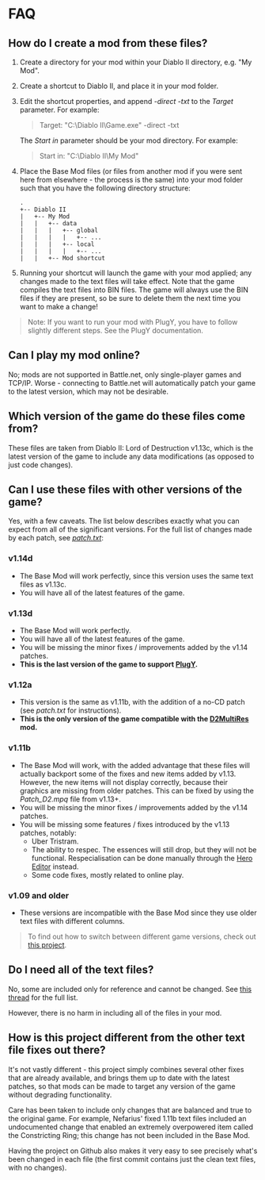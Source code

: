 # FAQ

## How do I create a mod from these files?

1. Create a directory for your mod within your Diablo II directory, e.g. "My Mod".

2. Create a shortcut to Diablo II, and place it in your mod folder.

3. Edit the shortcut properties, and append *-direct -txt* to the *Target* parameter.
For example:
    > Target:
    > "C:\Diablo II\Game.exe" -direct -txt

    The  *Start in* parameter should be your mod directory.
For example:
    > Start in:
    > "C:\Diablo II\My Mod"

4. Place the Base Mod files (or files from another mod if you were sent here from elsewhere - the process is the same) into your mod folder such that you have the following directory structure:
    ```
    .
    +-- Diablo II
    |   +-- My Mod
    |   |   +-- data
    |   |   |   +-- global
    |   |   |   |   +-- ...
    |   |   |   +-- local
    |   |   |   |   +-- ...
    |   |   +-- Mod shortcut
    ```

5. Running your shortcut will launch the game with your mod applied; any changes made to the text files will take effect. Note that the game compiles the text files into BIN files. The game will always use the BIN files if they are present, so be sure to delete them the next time you want to make a change!

> Note: If you want to run your mod with PlugY, you have to follow slightly different steps. See the PlugY documentation.

## Can I play my mod online?

No; mods are not supported in Battle.net, only single-player games and TCP/IP. Worse - connecting to Battle.net will automatically patch your game to the latest version, which may not be desirable.

## Which version of the game do these files come from?

These files are taken from Diablo II: Lord of Destruction v1.13c, which is the latest version of the game to include any data modifications (as opposed to just code changes).

## Can I use these files with other versions of the game?

Yes, with a few caveats. The list below describes exactly what you can expect from all of the significant versions. For the full list of changes made by each patch, see *[patch.txt](https://raw.githubusercontent.com/Danjb1/d2-versions/master/patch.txt)*:

### v1.14d
 - The Base Mod will work perfectly, since this version uses the same text files as v1.13c.
 - You will have all of the latest features of the game.

### v1.13d
 - The Base Mod will work perfectly.
 - You will have all of the latest features of the game.
 - You will be missing the minor fixes / improvements added by the v1.14 patches.
 - **This is the last version of the game to support [PlugY](#links).**

### v1.12a
 - This version is the same as v1.11b, with the addition of a no-CD patch (see *patch.txt* for instructions).
 - **This is the only version of the game compatible with the [D2MultiRes](#links) mod.**

### v1.11b
 - The Base Mod will work, with the added advantage that these files will actually backport some of the fixes and new items added by v1.13. However, the new items will not display correctly, because their graphics are missing from older patches. This can be fixed by using the *Patch_D2.mpq* file from v1.13+.
 - You will be missing the minor fixes / improvements added by the v1.14 patches.
 - You will be missing some features / fixes introduced by the v1.13 patches, notably:
     - Uber Tristram.
     - The ability to respec. The essences will still drop, but they will not be functional. Respecialisation can be done manually through the [Hero Editor](#links) instead.
     - Some code fixes, mostly related to online play.

### v1.09 and older
 - These versions are incompatible with the Base Mod since they use older text files with different columns.

> To find out how to switch between different game versions, check out [this project](https://github.com/Danjb1/d2-versions).

## Do I need all of the text files?

No, some are included only for reference and cannot be changed. See [this thread](http://d2mods.info/forum/viewtopic.php?t=34455) for the full list.

However, there is no harm in including all of the files in your mod.

## How is this project different from the other text file fixes out there?

It's not vastly different - this project simply combines several other fixes that are already available, and brings them up to date with the latest patches, so that mods can be made to target any version of the game without degrading functionality.

Care has been taken to include only changes that are balanced and true to the original game. For example, Nefarius' fixed 1.11b text files included an undocumented change that enabled an extremely overpowered item called the Constricting Ring; this change has not been included in the Base Mod.

Having the project on Github also makes it very easy to see precisely what's been changed in each file (the first commit contains just the clean text files, with no changes).
